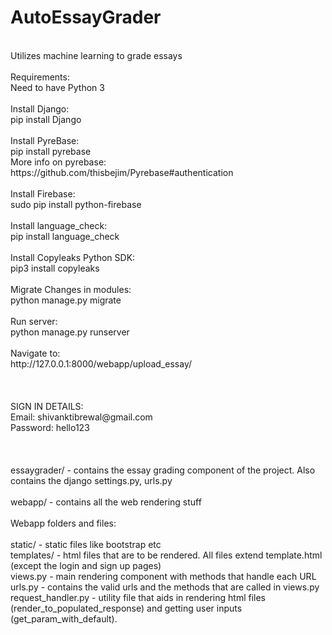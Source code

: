# AutoEssayGrader
<br />
Utilizes machine learning to grade essays<br />
<br />
Requirements:<br />
Need to have Python 3<br />
<br />
Install Django:<br />
pip install Django<br />
<br />
Install PyreBase:<br />
pip install pyrebase<br />
More info on pyrebase: https://github.com/thisbejim/Pyrebase#authentication<br />
<br />
Install Firebase:<br />
sudo pip install python-firebase<br />
<br />
Install language_check:<br />
pip install language_check<br />
<br />
Install Copyleaks Python SDK:<br />
pip3 install copyleaks<br />
<br />
Migrate Changes in modules:<br />
python manage.py migrate<br />
<br />
Run server:<br />
python manage.py runserver<br />
<br />
Navigate to:<br />
http://127.0.0.1:8000/webapp/upload_essay/<br />
<br />
<br />
<br />
SIGN IN DETAILS:<br />
Email: shivanktibrewal@gmail.com<br />
Password: hello123<br />
<br />
<br />
<br />
essaygrader/ - contains the essay grading component of the project. Also contains the django settings.py, urls.py
<br />
<br />
webapp/ - contains all the web rendering stuff
<br />
<br />
Webapp folders and files:
<br /><br />
static/ - static files like bootstrap etc<br />
templates/ - html files that are to be rendered. All files extend template.html (except the login and sign up pages)<br />
views.py - main rendering component with methods that handle each URL<br />
urls.py - contains the valid urls and the methods that are called in views.py<br />
request_handler.py - utility file that aids in rendering html files (render_to_populated_response) and getting user inputs (get_param_with_default).<br />

